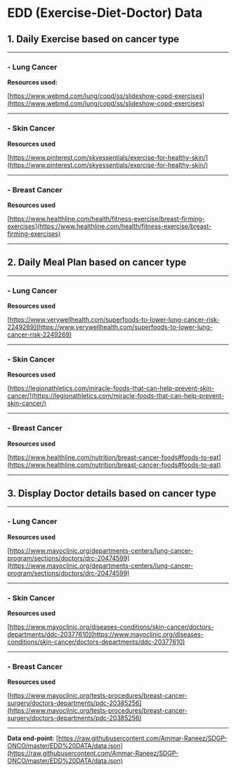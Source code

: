 # EDD (Exercise-Diet-Doctor) Data

## 1. Daily Exercise based on cancer type

---

### - Lung Cancer

**Resources used:**

[https://www.webmd.com/lung/copd/ss/slideshow-copd-exercises](https://www.webmd.com/lung/copd/ss/slideshow-copd-exercises)

---

### - Skin Cancer

**Resources used**

[https://www.pinterest.com/skyessentials/exercise-for-healthy-skin/](https://www.pinterest.com/skyessentials/exercise-for-healthy-skin/)

---

### - Breast Cancer

**Resources used**

[https://www.healthline.com/health/fitness-exercise/breast-firming-exercises](https://www.healthline.com/health/fitness-exercise/breast-firming-exercises)

---

## 2. Daily Meal Plan based on cancer type

---

### - Lung Cancer

**Resources used**

[https://www.verywellhealth.com/superfoods-to-lower-lung-cancer-risk-2249269](https://www.verywellhealth.com/superfoods-to-lower-lung-cancer-risk-2249269)

---

### - Skin Cancer

**Resources used**

[https://legionathletics.com/miracle-foods-that-can-help-prevent-skin-cancer/](https://legionathletics.com/miracle-foods-that-can-help-prevent-skin-cancer/)

---

### - Breast Cancer

**Resources used**

[https://www.healthline.com/nutrition/breast-cancer-foods#foods-to-eat](https://www.healthline.com/nutrition/breast-cancer-foods#foods-to-eat)

---

## 3. Display Doctor details based on cancer type

---

### - Lung Cancer

**Resources used**

[https://www.mayoclinic.org/departments-centers/lung-cancer-program/sections/doctors/drc-20474599](https://www.mayoclinic.org/departments-centers/lung-cancer-program/sections/doctors/drc-20474599)

---

### - Skin Cancer

**Resources used**

[https://www.mayoclinic.org/diseases-conditions/skin-cancer/doctors-departments/ddc-20377610](https://www.mayoclinic.org/diseases-conditions/skin-cancer/doctors-departments/ddc-20377610)

---

### - Breast Cancer

**Resources used**

[https://www.mayoclinic.org/tests-procedures/breast-cancer-surgery/doctors-departments/pdc-20385256](https://www.mayoclinic.org/tests-procedures/breast-cancer-surgery/doctors-departments/pdc-20385256)

---

**Data end-point:** [https://raw.githubusercontent.com/Ammar-Raneez/SDGP-ONCO/master/EDD%20DATA/data.json](https://raw.githubusercontent.com/Ammar-Raneez/SDGP-ONCO/master/EDD%20DATA/data.json)
